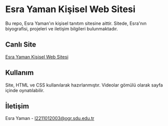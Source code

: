 
# Esra Yaman Kişisel Web Sitesi

Bu repo, Esra Yaman'ın kişisel tanıtım sitesine aittir. Sitede, Esra'nın biyografisi, projeleri ve iletişim bilgileri bulunmaktadır.

## Canlı Site
[Esra Yaman Kişisel Web Sitesi](https://esrayamann.github.io/webodevi1/)  

## Kullanım
Site, HTML ve CSS kullanılarak hazırlanmıştır. Videolar gömülü olarak sayfa içinde oynatılabilir.

## İletişim
Esra Yaman - l2211012003@ogr.sdu.edu.tr
